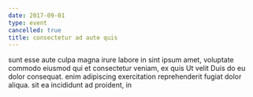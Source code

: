 ```yaml
---
date: 2017-09-01
type: event
cancelled: true
title: consectetur ad aute quis
---
```

sunt esse aute culpa magna irure labore in sint ipsum amet, voluptate commodo eiusmod qui et consectetur veniam, ex quis Ut velit Duis do eu dolor consequat. enim adipiscing exercitation reprehenderit fugiat dolor aliqua. sit ea incididunt ad proident, in